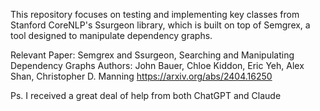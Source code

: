 This repository focuses on testing and implementing key classes from Stanford CoreNLP's Ssurgeon library, which is built on top of Semgrex, a tool designed to manipulate dependency graphs.

Relevant Paper:
Semgrex and Ssurgeon, Searching and Manipulating Dependency Graphs
Authors: John Bauer, Chloe Kiddon, Eric Yeh, Alex Shan, Christopher D. Manning
https://arxiv.org/abs/2404.16250

Ps. I received a great deal of help from both ChatGPT and Claude
